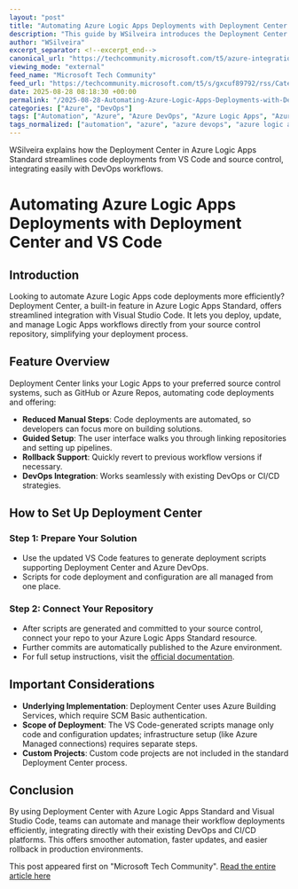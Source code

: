 ```yaml
---
layout: "post"
title: "Automating Azure Logic Apps Deployments with Deployment Center and VS Code"
description: "This guide by WSilveira introduces the Deployment Center feature in Azure Logic Apps Standard, focusing on how it streamlines code deployments directly from your source control repository with built-in support in VS Code. The article covers setup steps, integration with DevOps and CI/CD workflows, the generation and use of deployment scripts, rollback capabilities, and key implementation considerations for teams automating Logic Apps delivery."
author: "WSilveira"
excerpt_separator: <!--excerpt_end-->
canonical_url: "https://techcommunity.microsoft.com/t5/azure-integration-services-blog/announcing-setup-cd-in-azure-logic-apps-standard-with-deployment/ba-p/4449013"
viewing_mode: "external"
feed_name: "Microsoft Tech Community"
feed_url: "https://techcommunity.microsoft.com/t5/s/gxcuf89792/rss/Category?category.id=Azure"
date: 2025-08-28 08:18:30 +00:00
permalink: "/2025-08-28-Automating-Azure-Logic-Apps-Deployments-with-Deployment-Center-and-VS-Code.html"
categories: ["Azure", "DevOps"]
tags: ["Automation", "Azure", "Azure DevOps", "Azure Logic Apps", "Azure Repos", "CI/CD", "Community", "Continuous Deployment", "Deployment Center", "DevOps", "GitHub", "Infrastructure Automation", "Integration Services", "SCM Authentication", "Source Control", "VS Code", "Workflow Automation"]
tags_normalized: ["automation", "azure", "azure devops", "azure logic apps", "azure repos", "cislashcd", "community", "continuous deployment", "deployment center", "devops", "github", "infrastructure automation", "integration services", "scm authentication", "source control", "vs code", "workflow automation"]
---
```


WSilveira explains how the Deployment Center in Azure Logic Apps Standard streamlines code deployments from VS Code and source control, integrating easily with DevOps workflows.<!--excerpt_end-->

# Automating Azure Logic Apps Deployments with Deployment Center and VS Code

## Introduction

Looking to automate Azure Logic Apps code deployments more efficiently? Deployment Center, a built-in feature in Azure Logic Apps Standard, offers streamlined integration with Visual Studio Code. It lets you deploy, update, and manage Logic Apps workflows directly from your source control repository, simplifying your deployment process.

## Feature Overview

Deployment Center links your Logic Apps to your preferred source control systems, such as GitHub or Azure Repos, automating code deployments and offering:

- **Reduced Manual Steps**: Code deployments are automated, so developers can focus more on building solutions.
- **Guided Setup**: The user interface walks you through linking repositories and setting up pipelines.
- **Rollback Support**: Quickly revert to previous workflow versions if necessary.
- **DevOps Integration**: Works seamlessly with existing DevOps or CI/CD strategies.

## How to Set Up Deployment Center

### Step 1: Prepare Your Solution

- Use the updated VS Code features to generate deployment scripts supporting Deployment Center and Azure DevOps.
- Scripts for code deployment and configuration are all managed from one place.

### Step 2: Connect Your Repository

- After scripts are generated and committed to your source control, connect your repo to your Azure Logic Apps Standard resource.
- Further commits are automatically published to the Azure environment.
- For full setup instructions, visit the [official documentation](https://learn.microsoft.com/en-us/azure/logic-apps/set-up-cd-deployment-center-standard?tabs=github).

## Important Considerations

- **Underlying Implementation**: Deployment Center uses Azure Building Services, which require SCM Basic authentication.
- **Scope of Deployment**: The VS Code-generated scripts manage only code and configuration updates; infrastructure setup (like Azure Managed connections) requires separate steps.
- **Custom Projects**: Custom code projects are not included in the standard Deployment Center process.

## Conclusion

By using Deployment Center with Azure Logic Apps Standard and Visual Studio Code, teams can automate and manage their workflow deployments efficiently, integrating directly with their existing DevOps and CI/CD platforms. This offers smoother automation, faster updates, and easier rollback in production environments.

This post appeared first on "Microsoft Tech Community". [Read the entire article here](https://techcommunity.microsoft.com/t5/azure-integration-services-blog/announcing-setup-cd-in-azure-logic-apps-standard-with-deployment/ba-p/4449013)
